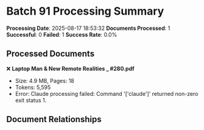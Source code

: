 # Batch 91 Processing Summary

**Processing Date**: 2025-08-17 18:53:32
**Documents Processed**: 1
**Successful**: 0
**Failed**: 1
**Success Rate**: 0.0%

## Processed Documents

❌ **Laptop Man & New Remote Realities _ #280.pdf**
   - Size: 4.9 MB, Pages: 18
   - Tokens: 5,595
   - Error: Claude processing failed: Command '['claude']' returned non-zero exit status 1.

## Document Relationships
